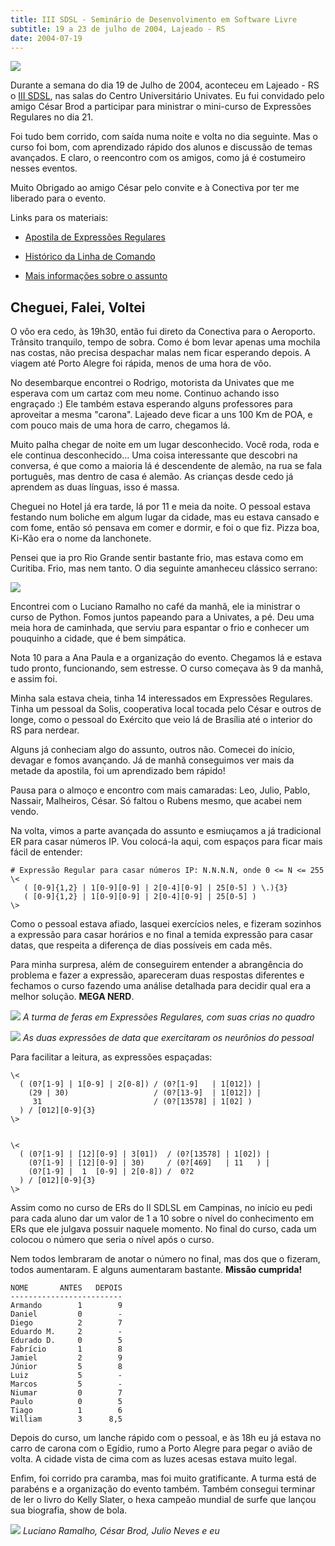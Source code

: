 ```yaml
---
title: III SDSL - Seminário de Desenvolvimento em Software Livre
subtitle: 19 a 23 de julho de 2004, Lajeado - RS
date: 2004-07-19
---
```


![](cracha.jpg)

Durante a semana do dia 19 de Julho de 2004, aconteceu em Lajeado - RS
o [III SDSL](http://www.sdsl.org.br), nas salas do Centro Universitário Univates. Eu
fui convidado pelo amigo César Brod a participar para ministrar o
mini-curso de Expressões Regulares no dia 21.

Foi tudo bem corrido, com saída numa noite e volta no dia seguinte.
Mas o curso foi bom, com aprendizado rápido dos alunos e discussão de
temas avançados. E claro, o reencontro com os amigos, como já é
costumeiro nesses eventos.

Muito Obrigado ao amigo César pelo convite e à Conectiva por ter me
liberado para o evento.

Links para os materiais:

* [Apostila de Expressões Regulares](http://aurelio.net/curso/material/apostila-expressoes-intro.pdf)

* [Histórico da Linha de Comando](sdsl3-er-prompt.html)

* [Mais informações sobre o assunto](http://aurelio.net/regex/)

## Cheguei, Falei, Voltei

O vôo era cedo, às 19h30, então fui direto da Conectiva para o
Aeroporto. Trânsito tranquilo, tempo de sobra. Como é bom levar apenas
uma mochila nas costas, não precisa despachar malas nem ficar
esperando depois. A viagem até Porto Alegre foi rápida, menos de uma
hora de vôo.

No desembarque encontrei o Rodrigo, motorista da Univates que me
esperava com um cartaz com meu nome. Continuo achando isso engraçado
:) Ele também estava esperando alguns professores para aproveitar a
mesma "carona". Lajeado deve ficar a uns 100 Km de POA, e com pouco
mais de uma hora de carro, chegamos lá.

Muito palha chegar de noite em um lugar desconhecido. Você roda, roda
e ele continua desconhecido... Uma coisa interessante que descobri na
conversa, é que como a maioria lá é descendente de alemão, na rua se
fala português, mas dentro de casa é alemão. As crianças desde cedo já
aprendem as duas línguas, isso é massa.

Cheguei no Hotel já era tarde, lá por 11 e meia da noite. O pessoal
estava festando num boliche em algum lugar da cidade, mas eu estava
cansado e com fome, então só pensava em comer e dormir, e foi o que
fiz. Pizza boa, Ki-Kão era o nome da lanchonete.

Pensei que ia pro Rio Grande sentir bastante frio, mas estava como em
Curitiba. Frio, mas nem tanto. O dia seguinte amanheceu clássico
serrano:

![](neblina.jpg)

Encontrei com o Luciano Ramalho no café da manhã, ele ia ministrar o
curso de Python. Fomos juntos papeando para a Univates, a pé. Deu uma
meia hora de caminhada, que serviu para espantar o frio e conhecer um
pouquinho a cidade, que é bem simpática.

Nota 10 para a Ana Paula e a organização do evento. Chegamos lá e
estava tudo pronto, funcionando, sem estresse. O curso começava às 9
da manhã, e assim foi.

Minha sala estava cheia, tinha 14 interessados em Expressões
Regulares. Tinha um pessoal da Solis, cooperativa local tocada pelo
César e outros de longe, como o pessoal do Exército que veio lá de
Brasília até o interior do RS para nerdear.

Alguns já conheciam algo do assunto, outros não. Comecei do início,
devagar e fomos avançando. Já de manhã conseguimos ver mais da metade
da apostila, foi um aprendizado bem rápido!

Pausa para o almoço e encontro com mais camaradas: Leo, Julio, Pablo,
Nassair, Malheiros, César. Só faltou o Rubens mesmo, que acabei nem
vendo.

Na volta, vimos a parte avançada do assunto e esmiuçamos a já
tradicional ER para casar números IP. Vou colocá-la aqui, com espaços
para ficar mais fácil de entender:

```
# Expressão Regular para casar números IP: N.N.N.N, onde 0 <= N <= 255
\<
   ( [0-9]{1,2} | 1[0-9][0-9] | 2[0-4][0-9] | 25[0-5] ) \.){3}
   ( [0-9]{1,2} | 1[0-9][0-9] | 2[0-4][0-9] | 25[0-5] )
\>
```

Como o pessoal estava afiado, lasquei exercícios neles, e fizeram
sozinhos a expressão para casar horários e no final a temida expressão
para casar datas, que respeita a diferença de dias possíveis em cada
mês.

Para minha surpresa, além de conseguirem entender a abrangência do
problema e fazer a expressão, apareceram duas respostas diferentes e
fechamos o curso fazendo uma análise detalhada para decidir qual era a
melhor solução. **MEGA NERD**.

![](turma-quadro.jpg)
*A turma de feras em Expressões Regulares, com suas crias no quadro*

![](quadro.jpg)
*As duas expressões de data que exercitaram os neurônios do pessoal*

Para facilitar a leitura, as expressões espaçadas:

```
\<
  ( (0?[1-9] | 1[0-9] | 2[0-8]) / (0?[1-9]   | 1[012]) |
    (29 | 30)                   / (0?[13-9]  | 1[012]) |
     31                         / (0?[13578] | 1[02] )
  ) / [012][0-9]{3}
\>


\<
  ( (0?[1-9] | [12][0-9] | 3[01])  / (0?[13578] | 1[02]) |
    (0?[1-9] | [12][0-9] | 30)     / (0?[469]   | 11   ) |
    (0?[1-9] |  1  [0-9] | 2[0-8]) /  0?2
  ) / [012][0-9]{3}
\>
```

Assim como no curso de ERs do II SDLSL em Campinas, no início eu
pedi para cada aluno dar um valor de 1 a 10 sobre o nível do
conhecimento em ERs que ele julgava possuir naquele momento. No final
do curso, cada um colocou o número que seria o nível após o curso.

Nem todos lembraram de anotar o número no final, mas dos que o
fizeram, todos aumentaram. E alguns aumentaram bastante.
**Missão cumprida!**

```
NOME       ANTES   DEPOIS
-------------------------
Armando        1        9
Daniel         0        -
Diego          2        7
Eduardo M.     2        -
Edurado D.     0        5
Fabrício       1        8
Jamiel         2        9
Júnior         5        8
Luiz           5        -
Marcos         5        -
Niumar         0        7
Paulo          0        5
Tiago          1        6
William        3      8,5
```

Depois do curso, um lanche rápido com o pessoal, e às 18h eu já estava
no carro de carona com o Egídio, rumo a Porto Alegre para pegar o
avião de volta. A cidade vista de cima com as luzes acesas estava
muito legal.

Enfim, foi corrido pra caramba, mas foi muito gratificante. A turma
está de parabéns e a organização do evento também. Também consegui
terminar de ler o livro do Kelly Slater, o hexa campeão mundial de
surfe que lançou sua biografia, show de bola.

![](amigos.jpg)
*Luciano Ramalho, César Brod, Julio Neves e eu*

